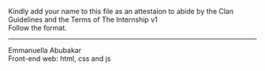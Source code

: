 Kindly add your name to this file as an attestaion to abide by the Clan Guidelines and the Terms of The Internship v1
<br/> Follow the format.<br/> 
___
Emmanuella  Abubakar <br/>
Front-end web: html, css and js